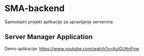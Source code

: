# SMA-backend
Samostalni projekt aplikacije za upravljanje serverima

## Server Manager Application
Demo aplikacije: https://www.youtube.com/watch?v=AuiGUttnFnw
